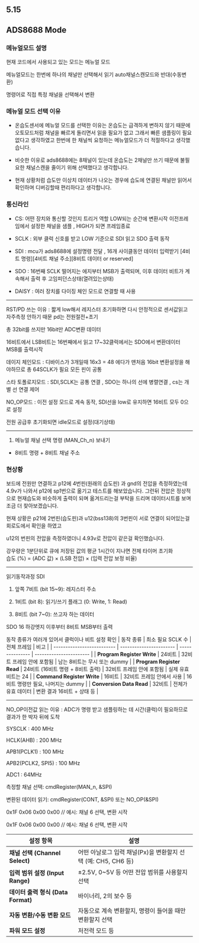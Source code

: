 ## 5.15

## ADS8688 Mode

### 메뉴얼모드 설명
현재 코드에서 사용되고 있는 모드는 메뉴얼 모드

메뉴얼모드는 한번에 하나의 채널만 선택해서 읽기 auto채널스캔모드와 반대(수동변환)

명령어로 직접 특정 채널을 선택해서 변환

### 메뉴얼 모드 선택 이유
- 온습도센서에 메뉴얼 모드를 선택한 이유는 온습도는 급격하게 변하지 않기 때문에 오토모드처럼 채널을 빠르게 돌리면서 읽을 필요가 없고
그래서 빠른 샘플링이 필요없다고 생각하였고 한번에 한 채널씩 요청하는 메뉴얼모드가 더 적절하다고 생각했습니다. 

- 비슷한 이유로 ads8688에는 8채널이 있는데 온습도는 2채널만 쓰기 때문에 불필요한 채널스캔을 줄이기 위해 선택했다고 생각합니다.

- 현재 상황처럼 습도만 이상치 데이터가 나오는 경우에 습도에 연결된 채널만 읽어서 확인하며 디버깅할때 편리하다고 생각합니다.

### 통신라인
- CS: 어떤 장치와 통신할 것인지 트리거 역할 LOW되는 순간에 변환시작 이전프레임에서 설정한 채널을 샘플 , HIGH가 되면 프레임종료 

- SCLK : 외부 클럭 신호를 받고 LOW 기준으로 SDI 읽고 SDO 출력 동작

- SDI : mcu가 ads8688에 설정명령 전달 , 16개 사이클동안 데이터 입력받기 [4비트 명령][4비트 채널 주소][8비트 데이터 or reserved]

- SDO : 16번째 SCLK 떨어지는 에지부터 MSB가 출력되며, 이후 데이터 비트가 계속해서 출력 후 고임피던스상태(열려있는상태)
   
- DAISY : 여러 장치를 다이징 체인 모드로 연결할 때 사용
***


RST/PD 쓰는 이유 : 짧게 low해서 레지스터 초기화하면 다시 안정적으로 센서값읽고 자주측정 안하기 때문 pd는 전원절전+초기

총 32bit를 쓰지만 16bit만 ADC변환 데이터

16비트에서 LSB비트는 16번째에서 읽고 17~32클럭에서는 SDO에서 변환데이터 MSB를 출력시작

데이지 체인모드 : 디바이스가 3개일때 16x3 = 48 에다가 맨처음 16bit 변환설정을 해야하므로 총 64SCLK가 필요 모든 핀이 공통

스타 토폴로지모드 : SDI,SCLK는 공통 연결 , SDO는 하나의 선에 병렬연결 , cs는 개별 선 연결 제어 

NO_OP모드 : 이전 설정 모드로 계속 동작, SDI선을 low로 유지하면 16비트 모두 0으로 설정 

전원 공급후 초기화되면 idle모드로 설정(대기상태)
***


1. 메뉴얼 채널 선택 명령 (MAN_Ch_n) 보내기
- 8비트 명령 + 8비트 채널 주소




### 현상황
보드에 전원만 연결하고 p12에 4번핀(원래의 습도핀) 과 gnd의 전압을 측정하였는데 4.9v가 나와서 
p12에 sp1번으로 옮기고 테스트를 해보았습니다. 그런뒤 전압은 정상적으로 현재습도와 비슷하게 출력이 되며 
옮겨드리는걸 부탁을 드리며 데이터시트를 보며 조금 더 찾아보겠습니다. 

현재 상황은 p21에 2번핀(습도핀)과 u12(bss138)의 3번핀이 서로 연결이 되어있는걸 회로도에서 확인을 하였고 

u12의 번핀의 전압을 측정하였더니 4.93v로 전압이 같은걸 확인했습니다. 

강우량은 1분단위로 큐에 저장된 값의 평균 1시간이 지나면 전체 타이머 초기화  
습도 (%) = (ADC 값) × (LSB 전압) × (입력 전압 보정 비율)






***
읽기동작과정 
SDI
1. 앞쪽 7비트 (bit 15~9): 레지스터 주소

2. 1비트 (bit 8): 읽기/쓰기 플래그 (0: Write, 1: Read)

3. 8비트 (bit 7~0): 쓰고자 하는 데이터

SDO 16 하강엣지 이후부터 8비트 MSB부터 출력 

동작 종류가 여러개 있어서 클럭이나 비트 설정 확인
| 동작 종류                      | 최소 필요 SCLK 수            | 전체 프레임          | 비고                      |
| -------------------------- | ----------------------- | --------------- | ----------------------- |
| **Program Register Write** | 24비트                    | 32비트 프레임 안에 포함됨 | 남는 8비트는 무시 또는 dummy     |
| **Program Register Read**  | 24비트 (16비트 명령 + 8비트 출력) | 32비트 프레임 안에 포함됨 | 실제 유효 비트는 24            |
| **Command Register Write** | 16비트                    | 32비트 프레임 안에서 사용 | 16비트 명령만 필요, 나머지는 dummy |
| **Conversion Data Read**   | 32비트                    | 전체가 유효 데이터      | 변환 결과 16비트 + 상태 등       |




***
NO_OP이전값 읽는 이유 : ADC가 명령 받고 샘플링하는 데 시간(클럭)이 필요하므로 결과가 한 박자 뒤에 도착
 
SYSCLK : 400 MHz  

HCLK(AHB) : 200 MHz 

APB1(PCLK1) : 100 MHz  

APB2(PCLK2, SPI5) : 100 MHz  

ADC1 : 64MHz


측정할 채널 선택: cmdRegister(MAN_n, &SPI)

변환된 데이터 읽기: cmdRegister(CONT, &SPI) 또는 NO_OP(&SPI)

0x1F  0x06  0x00  0x00   // 예시: 채널 6 선택, 변환 시작

0x1F  0x06  0x00  0x00   // 예시: 채널 6 선택, 변환 시작




| 설정 항목                       | 설명                                         |
| --------------------------- | ------------------------------------------ |
| **채널 선택 (Channel Select)**  | 어떤 아날로그 입력 채널(Px)을 변환할지 선택 (예: CH5, CH6 등) |
| **입력 범위 설정 (Input Range)**  | ±2.5V, 0\~5V 등 어떤 전압 범위를 사용할지 선택           |
| **데이터 출력 형식 (Data Format)** | 바이너리, 2의 보수 등                              |
| **자동 변환/수동 변환 모드**          | 자동으로 계속 변환할지, 명령이 들어올 때만 변환할지 선택           |
| **파워 모드 설정**                | 저전력 모드 등                                   |

